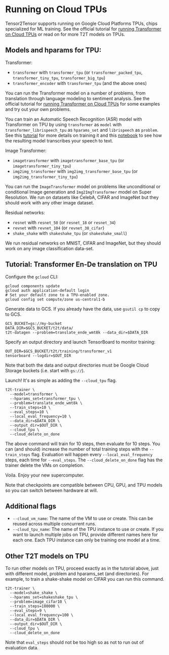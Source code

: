 # Running on Cloud TPUs

Tensor2Tensor supports running on Google Cloud Platforms TPUs, chips
specialized for ML training. See the official tutorial for [running Transformer
on Cloud TPUs](https://cloud.google.com/tpu/docs/tutorials/transformer) or
read on for more T2T models on TPUs.

## Models and hparams for TPU:

Transformer:
* `transformer` with `transformer_tpu` (or `transformer_packed_tpu`,
    `transformer_tiny_tpu`, `transformer_big_tpu`)
* `transformer_encoder` with `transformer_tpu` (and the above ones)

You can run the Transformer model on a number of problems,
from translation through language modeling to sentiment analysis.
See the official tutorial for [running Transformer
on Cloud TPUs](https://cloud.google.com/tpu/docs/tutorials/transformer)
for some examples and try out your own problems.

You can train an Automatic Speech Recognition (ASR) model with Transformer
on TPU by using `transformer` as `model` with `transformer_librispeech_tpu` as
`hparams_set` and `librispeech` as `problem`. See this [tutorial](tutorials/asr_with_transformer.md) for more details on training it and this
[notebook](https://colab.research.google.com/github/tensorflow/tensor2tensor/blob/master/tensor2tensor/notebooks/asr_transformer.ipynb) to see how the resulting model transcribes your speech to text.

Image Transformer:
* `imagetransformer` with `imagetransformer_base_tpu` (or
    `imagetransformer_tiny_tpu`)
* `img2img_transformer` with `img2img_transformer_base_tpu` (or
    `img2img_transformer_tiny_tpu`)

You can run the `ImageTransformer` model on problems like unconditional or
conditional Image generation and `Img2ImgTransformer` model on Super Resolution.
We run on datasets like CelebA, CIFAR and ImageNet but they should work with any
other image dataset.

Residual networks:
* `resnet` with `resnet_50` (or `resnet_18` or `resnet_34`)
* `revnet` with `revnet_104` (or `revnet_38_cifar`)
* `shake_shake` with `shakeshake_tpu` (or `shakeshake_small`)

We run residual networks on MNIST, CIFAR and ImageNet, but they should
work on any image classification data-set.

## Tutorial: Transformer En-De translation on TPU

Configure the `gcloud` CLI:
```
gcloud components update
gcloud auth application-default login
# Set your default zone to a TPU-enabled zone.
gcloud config set compute/zone us-central1-b
```

Generate data to GCS.
If you already have the data, use `gsutil cp` to copy to GCS.
```
GCS_BUCKET=gs://my-bucket
DATA_DIR=$GCS_BUCKET/t2t/data/
t2t-datagen --problem=translate_ende_wmt8k --data_dir=$DATA_DIR
```

Specify an output directory and launch TensorBoard to monitor training:
```
OUT_DIR=$GCS_BUCKET/t2t/training/transformer_v1
tensorboard --logdir=$OUT_DIR
```

Note that both the data and output directories must be Google Cloud Storage
buckets (i.e. start with `gs://`).

Launch! It's as simple as adding the `--cloud_tpu` flag.
```
t2t-trainer \
  --model=transformer \
  --hparams_set=transformer_tpu \
  --problem=translate_ende_wmt8k \
  --train_steps=10 \
  --eval_steps=10 \
  --local_eval_frequency=10 \
  --data_dir=$DATA_DIR \
  --output_dir=$OUT_DIR \
  --cloud_tpu \
  --cloud_delete_on_done
```

The above command will train for 10 steps, then evaluate for 10 steps. You can
(and should) increase the number of total training steps with the
`--train_steps` flag. Evaluation will happen every `--local_eval_frequency`
steps, each time for `--eval_steps`. The `--cloud_delete_on_done` flag has the
trainer delete the VMs on completion.

Voila. Enjoy your new supercomputer.

Note that checkpoints are compatible between CPU, GPU, and TPU models so you can
switch between hardware at will.

## Additional flags

* `--cloud_vm_name`: The name of the VM to use or create. This can be reused
  across multiple concurrent runs.
* `--cloud_tpu_name`: The name of the TPU instance to use or create. If you want
  to launch multiple jobs on TPU, provide different names here for each one.
  Each TPU instance can only be training one model at a time.

## Other T2T models on TPU

To run other models on TPU, proceed exactly as in the tutorial above,
just with different model, problem and hparams_set (and directories).
For example, to train a shake-shake model on CIFAR you can run this command.
```
t2t-trainer \
  --model=shake_shake \
  --hparams_set=shakeshake_tpu \
  --problem=image_cifar10 \
  --train_steps=180000 \
  --eval_steps=9 \
  --local_eval_frequency=100 \
  --data_dir=$DATA_DIR \
  --output_dir=$OUT_DIR \
  --cloud_tpu \
  --cloud_delete_on_done
```
Note that `eval_steps` should not be too high so as not to run out
of evaluation data.
